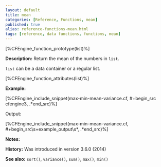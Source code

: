 ```yaml
---
layout: default
title: mean
categories: [Reference, Functions, mean]
published: true
alias: reference-functions-mean.html
tags: [reference, data functions, functions, mean]
---
```


[%CFEngine_function_prototype(list)%]

**Description:** Return the mean of the numbers in `list`.

`list` can be a data container or a regular list.

[%CFEngine_function_attributes(list)%]

**Example:**

[%CFEngine_include_snippet(max-min-mean-variance.cf, #\+begin_src cfengine3, .*end_src)%]

Output:

[%CFEngine_include_snippet(max-min-mean-variance.cf, #\+begin_src\s+example_output\s*, .*end_src)%]

**Notes:**  
   
**History:** Was introduced in version 3.6.0 (2014)

**See also:** `sort()`, `variance()`, `sum()`, `max()`, `min()`
